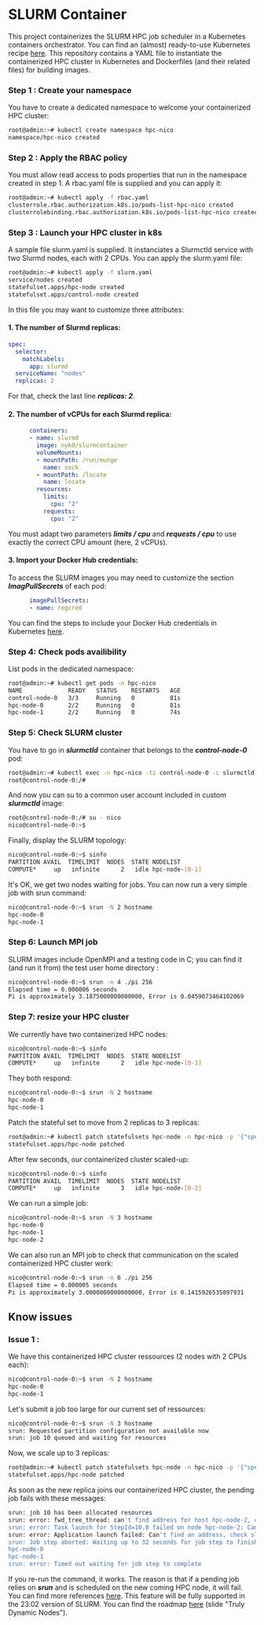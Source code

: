 # SLURM Container

This project containerizes the SLURM HPC job scheduler in a Kubernetes containers orchestrator. You can find an (almost) ready-to-use Kubernetes recipe [here](https://github.com/Nyk0/k8s-ansible). This repository contains a YAML file to instantiate the containerized HPC cluster in Kubernetes and Dockerfiles (and their related files) for building images.

### Step 1 : Create your namespace

You have to create a dedicated namespace to welcome your containerized HPC cluster:

```sh
root@admin:~# kubectl create namespace hpc-nico
namespace/hpc-nico created
```

### Step 2 : Apply the RBAC policy

 You must allow read access to pods properties that run in the namespace created in step 1. A rbac.yaml file is supplied and you can apply it:

```sh
root@admin:~# kubectl apply -f rbac.yaml
clusterrole.rbac.authorization.k8s.io/pods-list-hpc-nico created
clusterrolebinding.rbac.authorization.k8s.io/pods-list-hpc-nico created
```

### Step 3 : Launch your HPC cluster in k8s

A sample file slurm.yaml is supplied. It instanciates a Slurmctld service with two Slurmd nodes, each with 2 CPUs. You can apply the slurm.yaml file:

```sh
root@admin:~# kubectl apply -f slurm.yaml
service/nodes created
statefulset.apps/hpc-node created
statefulset.apps/control-node created
```

In this file you may want to customize three attributes:

#### 1. The number of Slurmd replicas:

```yaml
spec:
  selector:
    matchLabels:
      app: slurmd
  serviceName: "nodes"
  replicas: 2
```

For that, check the last line ***replicas: 2***.

#### 2. The number of vCPUs for each Slurmd replica:

```yaml
      containers:
      - name: slurmd
        image: nyk0/slurmcontainer
        volumeMounts:
        - mountPath: /run/munge
          name: sock
        - mountPath: /locate
          name: locate
        resources:
          limits:
            cpu: "2"
          requests:
            cpu: "2"
```

You must adapt two parameters ***limits / cpu*** and ***requests / cpu*** to use exactly the correct CPU amount (here, 2 vCPUs).

#### 3. Import your Docker Hub credentials:

To access the SLURM images you may need to customize the section ***ImagPullSecrets*** of each pod:

```yaml
      imagePullSecrets:
      - name: regcred
```

You can find the steps to include your Docker Hub credentials in Kubernetes [here](https://kubernetes.io/fr/docs/tasks/configure-pod-container/pull-image-private-registry/).

### Step 4: Check pods availibility 

List pods in the dedicated namespace:

```sh
root@admin:~# kubectl get pods -n hpc-nico
NAME             READY   STATUS    RESTARTS   AGE
control-node-0   3/3     Running   0          81s
hpc-node-0       2/2     Running   0          81s
hpc-node-1       2/2     Running   0          74s
```

### Step 5: Check SLURM cluster

You have to go in ***slurmctld*** container that belongs to the ***control-node-0*** pod:

```sh
root@admin:~# kubectl exec -n hpc-nico -ti control-node-0 -c slurmctld -- /bin/bash
root@control-node-0:/#
```

And now you can su to a common user account included in custom ***slurmctld*** image:

```sh
root@control-node-0:/# su - nico
nico@control-node-0:~$
```

Finally, display the SLURM topology:

```sh
nico@control-node-0:~$ sinfo
PARTITION AVAIL  TIMELIMIT  NODES  STATE NODELIST
COMPUTE*     up   infinite      2   idle hpc-node-[0-1]
```

It's OK, we get two nodes waiting for jobs. You can now run a very simple job with srun command:

```sh
nico@control-node-0:~$ srun -N 2 hostname
hpc-node-0
hpc-node-1
```

### Step 6: Launch MPI job

SLURM images include OpenMPI and a testing code in C; you can find it (and run it from) the test user home directory :

```sh
nico@control-node-0:~$ srun -n 4 ./pi 256
Elapsed time = 0.000006 seconds
Pi is approximately 3.1875000000000000, Error is 0.0459073464102069
```

### Step 7: resize your HPC cluster

We currently have two containerized HPC nodes:

```sh
nico@control-node-0:~$ sinfo
PARTITION AVAIL  TIMELIMIT  NODES  STATE NODELIST
COMPUTE*     up   infinite      2   idle hpc-node-[0-1]
```

They both respond:

```sh
nico@control-node-0:~$ srun -N 2 hostname
hpc-node-0
hpc-node-1
```

Patch the stateful set to move from 2 replicas to 3 replicas:

```sh
root@admin:~# kubectl patch statefulsets hpc-node -n hpc-nico -p '{"spec":{"replicas":3}}'
statefulset.apps/hpc-node patched
```

After few seconds, our containerized cluster scaled-up:

```sh
nico@control-node-0:~$ sinfo
PARTITION AVAIL  TIMELIMIT  NODES  STATE NODELIST
COMPUTE*     up   infinite      3   idle hpc-node-[0-2]
```

We can run a simple job:

```sh
nico@control-node-0:~$ srun -N 3 hostname
hpc-node-0
hpc-node-1
hpc-node-2
```

We can also run an MPI job to check that communication on the scaled containerized HPC cluster work:

```sh
nico@control-node-0:~$ srun -n 6 ./pi 256
Elapsed time = 0.000005 seconds
Pi is approximately 3.0000000000000000, Error is 0.1415926535897931
```

## Know issues

### Issue 1 :

We have this containerized HPC cluster ressources (2 nodes with 2 CPUs each):

```sh
nico@control-node-0:~$ srun -N 2 hostname
hpc-node-0
hpc-node-1 
```

Let's submit a job too large for our current set of ressources:

```sh
nico@control-node-0:~$ srun -N 3 hostname
srun: Requested partition configuration not available now
srun: job 10 queued and waiting for resources 
```

Now, we scale up to 3 replicas:

```sh
root@admin:~# kubectl patch statefulsets hpc-node -n hpc-nico -p '{"spec":{"replicas":3}}'
statefulset.apps/hpc-node patched
```

As soon as the new replica joins our containerized HPC cluster, the pending job fails with these messages:

```sh
srun: job 10 has been allocated resources
srun: error: fwd_tree_thread: can't find address for host hpc-node-2, check slurm.conf
srun: error: Task launch for StepId=10.0 failed on node hpc-node-2: Can't find an address, check slurm.conf
srun: error: Application launch failed: Can't find an address, check slurm.conf
srun: Job step aborted: Waiting up to 32 seconds for job step to finish.
hpc-node-0
hpc-node-1
srun: error: Timed out waiting for job step to complete 
```

If you re-run the command, it works. The reason is that if a pending job relies on ***srun*** and is scheduled on the new coming HPC node, it will fail. You can find more references [here](https://slurm.schedmd.com/faq.html#add_nodes). This feature will be fully supported in the 23.02 version of SLURM. You can find the roadmap [here](https://slurm.schedmd.com/SLUG21/Roadmap.pdf) (slide "Truly Dynamic Nodes").
